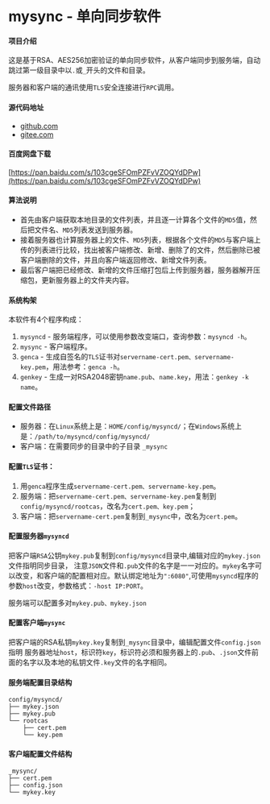 # mysync - 单向同步软件

#### 项目介绍
这是基于RSA、AES256加密验证的单向同步软件，从客户端同步到服务端，自动跳过第一级目录中以`.`或`_`开头的文件和目录。

服务器和客户端的通讯使用`TLS`安全连接进行`RPC`调用。

#### 源代码地址
- [github.com](https://github.com/rocket049/mysync)
- [gitee.com](https://gitee.com/rocket049/mysync)

#### 百度网盘下载
[https://pan.baidu.com/s/103cgeSFOmPZFvVZOQYdDPw](https://pan.baidu.com/s/103cgeSFOmPZFvVZOQYdDPw)

#### 算法说明
- 首先由客户端获取本地目录的文件列表，并且逐一计算各个文件的`MD5`值，然后把文件名、`MD5`列表发送到服务器。
- 接着服务器也计算服务器上的文件、`MD5`列表，根据各个文件的`MD5`与客户端上传的列表进行比较，找出被客户端修改、新增、删除了的文件，然后删除已被客户端删除的文件，并且向客户端返回修改、新增文件列表。
- 最后客户端把已经修改、新增的文件压缩打包后上传到服务器，服务器解开压缩包，更新服务器上的文件夹内容。

#### 系统构架
本软件有4个程序构成：

1. `mysyncd` - 服务端程序，可以使用参数改变端口，查询参数：`mysyncd -h`。
2. `mysync` - 客户端程序。
3. `genca` - 生成自签名的`TLS`证书对`servername-cert.pem、servername-key.pem`，用法参考：`genca -h`。
4. `genkey` - 生成一对RSA2048密钥`name.pub`、`name.key`，用法：`genkey -k name`。

#### 配置文件路径
- 服务器：在`Linux`系统上是：`HOME/config/mysyncd/`；在`Windows`系统上是：`/path/to/mysyncd/config/mysyncd/`
- 客户端：在需要同步的目录中的子目录 `_mysync`

#### 配置`TLS`证书：

1. 用`genca`程序生成`servername-cert.pem、servername-key.pem`。
2. 服务端：把`servername-cert.pem、servername-key.pem`复制到`config/mysyncd/rootcas`，改名为`cert.pem、key.pem`；
3. 客户端：把`servername-cert.pem`复制到`_mysync`中，改名为`cert.pem`。

#### 配置服务器`mysyncd`
把客户端`RSA`公钥`mykey.pub`复制到`config/mysyncd`目录中,编辑对应的`mykey.json`文件指明同步目录，
注意`JSON`文件和`.pub`文件的名字是一一对应的。`mykey`名字可以改变，和客户端的配置相对应。默认绑定地址为`":6080"`,可使用`mysyncd`程序的参数`host`改变，参数格式：`-host IP:PORT`。

服务端可以配置多对`mykey.pub、mykey.json`

#### 配置客户端`mysync`
把客户端的RSA私钥`mykey.key`复制到`_mysync`目录中，编辑配置文件`config.json`指明
服务器地址`host`，标识符`key`，标识符必须和服务器上的`.pub`、`.json`文件前面的名字以及本地的私钥文件`.key`文件的名字相同。

#### 服务端配置目录结构
```
config/mysyncd/
├── mykey.json
├── mykey.pub
└── rootcas
    ├── cert.pem
    └── key.pem

```

#### 客户端配置文件结构
```
_mysync/
├── cert.pem
├── config.json
└── mykey.key

```



